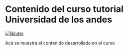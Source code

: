Contenido del curso tutorial Universidad de los andes
=====================================================

[![Binder](https://mybinder.org/badge_logo.svg)](https://mybinder.org/v2/gh/jamontanac/Laboratorio-Avanzado/master?urlpath=lab)

Acá se muestra el contenido desarrollado en el curso